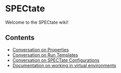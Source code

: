 # SPECtate

Welcome to the SPECtate wiki!

## Contents

- [Conversation on Properties](docs/Conversation-on-Props.md)
- [Conversation on Run Templates](docs/Conversation-on-Run-Templates.md)
- [Conversation on SPECTate Configurations](docs/Tate-Config.md)
- [Documentation on working in virtual environments](docs/Working-in-Virtual-Environments.md)
